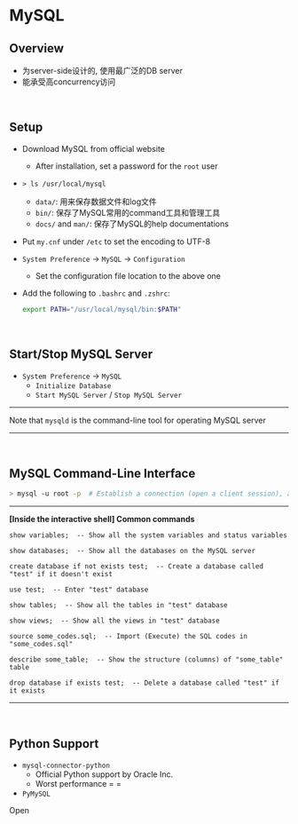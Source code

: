 # MySQL

## Overview

* 为server-side设计的, 使用最广泛的DB server
* 能承受高concurrency访问

<br>

## Setup

* Download MySQL from official website

  * After installation,  set a password for the `root` user

* `> ls /usr/local/mysql`

  * `data/`: 用来保存数据文件和log文件
  * `bin/`: 保存了MySQL常用的command工具和管理工具
  * `docs/` and `man/`: 保存了MySQL的help documentations

* Put `my.cnf` under `/etc` to set the encoding to UTF-8

* `System Preference` -> `MySQL` -> `Configuration`

  * Set the configuration file location to the above one

* Add the following to `.bashrc` and `.zshrc`:

  ```bash
  export PATH="/usr/local/mysql/bin:$PATH"
  ```

<br>

## Start/Stop MySQL Server

* `System Preference` -> `MySQL`
  * `Initialize Database`
  * `Start MySQL Server` / `Stop MySQL Server`

***

Note that `mysqld` is the command-line tool for operating MySQL server

***

<br>

## MySQL Command-Line Interface

```bash
> mysql -u root -p  # Establish a connection (open a client session), and enter MySQL interactive shell
```

***

**[Inside the interactive shell] Common commands**

```mysql
show variables;  -- Show all the system variables and status variables
```

```mysql
show databases;  -- Show all the databases on the MySQL server

create database if not exists test;  -- Create a database called "test" if it doesn't exist

use test;  -- Enter "test" database

show tables;  -- Show all the tables in "test" database

show views;  -- Show all the views in "test" database

source some_codes.sql;  -- Import (Execute) the SQL codes in "some_codes.sql"

describe some_table;  -- Show the structure (columns) of "some_table" table

drop database if exists test;  -- Delete a database called "test" if it exists
```

***

<br>

## Python Support

* `mysql-connector-python`
  * Official Python support by Oracle Inc.
  * Worst performance  = =
* `PyMySQL`

Open